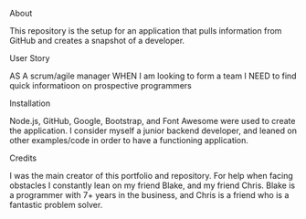 About

This repository is the setup for an application that pulls information from GitHub and creates a snapshot of a developer. 

User Story

AS A scrum/agile manager
WHEN I am looking to form a team
I NEED to find quick informatioon on prospective programmers 

Installation

Node.js, GitHub, Google, Bootstrap, and Font Awesome were used to create the application. I consider myself a junior backend developer, and leaned on other examples/code in order to have a functioning application. 

Credits

I was the main creator of this portfolio and repository. For help when facing obstacles I constantly lean on my friend Blake, and my friend Chris. Blake is a programmer with 7+ years in the business, and Chris is a friend who is a fantastic problem solver.